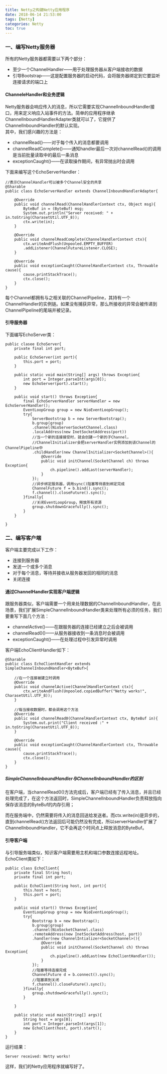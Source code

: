 ```yaml
---
title: Netty之构建Netty应用程序
date: 2018-06-14 21:53:00  
tags: [Netty]    
categories: Netty  
toc: true
---
```


### 一、编写Netty服务器
所有的Netty服务器都需要以下两个部分：  
- 至少一个ChannelHandler——用于处理服务器从客户端接收的数据  
- 引导Bootstrap——这是配置服务器的启动代码，会将服务器绑定到它要监听连接请求的端口上  
<!-- more -->

#### ChanneleHandler和业务逻辑
Netty服务器会响应传入的消息，所以它需要实现ChannelInboundHandler接口，用来定义响应入站事件的方法。简单的应用程序继承ChannelInboundHandlerAdapter类就可以了，它提供了ChannelInboundHandler的默认实现。  
其中，我们感兴趣的方法是：
- channelRead()——对于每个传入的消息都要调用
- channelReadComplete()——通知handler最后一次对channelRead()的调用是当前批量读取中的最后一条消息
- exceptionCaught()——在读取操作期间，有异常抛出时会调用

下面来编写这个EchoServerHandler：

```
//表示ChannelHandler可以被多个Channel安全的共享
@Sharable
public class EchoServerHandler extends ChannelInboundHandlerAdapter{
    
    @Override
    public void channelRead(ChannelHandlerContext ctx, Object msg){
        ByteBuf in = (ByteBuf) msg;
        System.out.println("Server received: " + in.toString(CharasetUtil.UTF_8));
        ctx.write(in);
    }
    
    @Override
    public void channelReadComplete(ChannelHandlerContext ctx){
        ctx.writeAndFlush(Unpooled.EMPTY_BUFFER)
        .addListener(ChannelFutureListener.CLOSE);
    }
    
    @Override
    public void exceptionCaught(ChannelHandlerContext ctx, Throwable cause){
        cause.printStackTrace();
        ctx.close();
    }
}

```
每个Channel都拥有与之相关联的ChannelPipeline，其持有一个ChannelHandler的实例链。如果没有捕获异常，那么所接收的异常会被传递到ChannelPipeline的尾端并被记录。  

#### 引导服务器
下面编写EchoServer类：

```
public clasee EchoServer{
    private final int port;
    
    public EchoServer(int port){
        this.port = port;
    }
    
    public static void main(String[] args) throws Exception{
        int port = Integer.parseInt(args[0]);
        new EchoServer(port).start();
    }
    
    public void start() throws Exception{
        final EchoServerHandler serverHandler = new EchoServerHandler();
        EventLoopGroup group = new NioEventLoopGroup();
        try{
            ServerBootstrap b = new ServerBootstrap();
            b.group(group)
            .channel(NioServerSocketChannel.class)
            .localAddress(new InetSocketAddress(port))
            //当一个新的连接接受时，就会创建一个新的子Channel，
            //ChannelInitializer会把serverHandler实例添加到该Channel的ChannelPipeline中
            .childHandler(new ChannelInitializer<SocketChannel>(){ 
                @Override
                public void initChannel(SocketChannel ch) throws Exception{
                    ch.pipeline().addLast(serverHandler);
                }
            });
            //异步绑定服务器，调用sync()阻塞等待直到绑定完成
            ChannelFuture f = b.bind().sync();
            f.channel().closeFuture().sync();
        }finally{
            //关闭EventLoopGroup，释放所有资源
            group.shutdownGracefully().sync();
        }
    }
    
}
```
### 二、编写客户端
客户端主要完成以下工作：  
- 连接到服务器
- 发送一个或多个消息
- 对于每个消息，等待并接收从服务器发回的相同的消息
- 关闭连接

#### 通过ChannelHandler实现客户端逻辑
跟服务器类似，客户端需要一个用来处理数据的ChannelInboundHandler，在此场景，我们扩展SimpleChannelInboundHandler类来处理所有必须的任务，我们要重写下面几个方法：  
- channelActive()——在跟服务器的连接已经建立之后会被调用
- channelRead0()——从服务器接收到一条消息时会被调用
- exceptionCaught()——在处理过程中引发异常时调用  

客户端EchoClientHandler如下：

```
@Sharable
public class EchoClientHandler extends SimpleChannelInboundHandler<ByteBuf>{
    
    //在一个连接被建立时调用
    @Override
    public void channelActive(ChannelHandlerContext ctx){
        ctx.writeAndFlush(Unpooled.copiedBuffer("Netty works!", CharasetUtil.UTF_8));
    }
    
    //每当接收数据时，都会调用这个方法
    @Override
    public void channelRead0(ChannelHandlerContext ctx, ByteBuf in){
        System.out.print("Client received :" + in.toString(CharasetUtil.UTF_8));
    }
    
    @Override
    public void exceptionCaught(ChannelHandlerContext ctx, Throwable cause){
        cause.printStackTrace();
        ctx.close();
    }
}
```
##### SimpleChannelInboundHandler与ChannelInboundHandler的区别
在客户端，当channelRead0()方法完成后，客户端已经有了传入消息，并且已经处理完成了，在这个方法返回时，SimpleChannelInboundHandler负责释放指向保存该消息的ByteBuf的内存引用；  

而在服务端中，仍然需要将传入的消息回送给发送者。而ctx.write(in)是异步的，直到channelRead()方法返回后可能仍然没有完成，所以serverHandler扩展了ChannelInboundHandler，它不会再这个时间点上释放消息的ByteBuf。

#### 引导客户端
与引导服务端类似，知识客户端需要用主机和端口参数连接远程地址。  
EchoClient类如下：

```
public class EchoClient{
    private final String host;
    private final int port;
    
    public EchoClient(String host, int port){
        this.host = host;
        this.port = port;
    }
    
    public void start() throws Exception{
        EventLoopGroup group = new NioEventLoopGroup();
        try{
            Bootstrap b = new Bootstrap();
            b.group(group)
            .channel(NioSocketChannel.class)
            .remoteAddress(new InetSocketAddress(host, port))
            .handler(new ChannelIntializer<SocketChannel>(){
                @Override
                public void initChannel(SocketChannel ch) throws Exception{
                    ch.pipeline().addLast(new EchoClientHandler());
                }
            });
            //阻塞等待连接完成
            ChannelFuture d = b.connect().sync();
            //阻塞直到关闭
            f.channel().closeFuture().sync();
        }finally{
            group.shutdownGracefully().sync();
        }
        
    }
    
    public static void main(String[] args){
        String host = args[0];
        int port = Integer.parseInt(args[1]);
        new EchoClient(host, port).start();
    }
}
```
运行结果：
```
Server received: Netty works!
```

这样，我们的Netty应用程序就编写好了。

